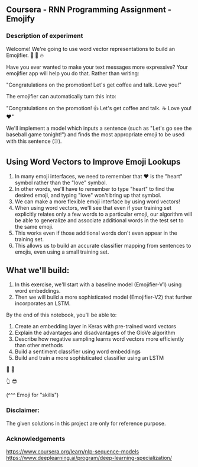 ## Coursera - RNN Programming Assignment - Emojify


### Description of experiment

Welcome! We're going to use word vector representations to build an Emojifier. 🤩 💫 🔥

Have you ever wanted to make your text messages more expressive? Your emojifier app will help you do that. Rather than writing:

"Congratulations on the promotion! Let's get coffee and talk. Love you!"

The emojifier can automatically turn this into:

"Congratulations on the promotion! 👍 Let's get coffee and talk. ☕️ Love you! ❤️"

We'll implement a model which inputs a sentence (such as "Let's go see the baseball game tonight!") and finds the most appropriate emoji to be used with this sentence (⚾️).

## Using Word Vectors to Improve Emoji Lookups

1. In many emoji interfaces, we need to remember that ❤️ is the "heart" symbol rather than the "love" symbol. <br>
2. In other words, we'll have to remember to type "heart" to find the desired emoji, and typing "love" won't bring up that symbol. <br>
3. We can make a more flexible emoji interface by using word vectors! <br>
4. When using word vectors, we'll see that even if your training set explicitly relates only a few words to a particular emoji, our algorithm will be able to generalize and associate additional words in the test set to the same emoji. <br>
5. This works even if those additional words don't even appear in the training set. <br>
6. This allows us to build an accurate classifier mapping from sentences to emojis, even using a small training set. <br>

## What we'll build:

1. In this exercise, we'll start with a baseline model (Emojifier-V1) using word embeddings. <br>
2. Then we will build a more sophisticated model (Emojifier-V2) that further incorporates an LSTM. <br>

By the end of this notebook, you'll be able to:
<br>
1. Create an embedding layer in Keras with pre-trained word vectors <br>
2. Explain the advantages and disadvantages of the GloVe algorithm <br>
3. Describe how negative sampling learns word vectors more efficiently than other methods <br>
4. Build a sentiment classifier using word embeddings <br>
5. Build and train a more sophisticated classifier using an LSTM <br>

🏀 👑

👆 😎

(^^^ Emoji for "skills")
### Disclaimer:
The given solutions in this project are only for reference purpose.


### Acknowledgements

https://www.coursera.org/learn/nlp-sequence-models <br>
https://www.deeplearning.ai/program/deep-learning-specialization/
